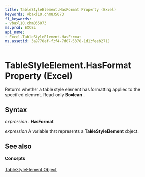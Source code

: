 ```yaml
---
title: TableStyleElement.HasFormat Property (Excel)
keywords: vbaxl10.chm835073
f1_keywords:
- vbaxl10.chm835073
ms.prod: EXCEL
api_name:
- Excel.TableStyleElement.HasFormat
ms.assetid: 3a9778ef-f2f4-7d07-5378-1d12feeb2711
---
```



# TableStyleElement.HasFormat Property (Excel)

Returns whether a table style element has formatting applied to the specified element. Read-only  **Boolean** .


## Syntax

 _expression_ . **HasFormat**

 _expression_ A variable that represents a **TableStyleElement** object.


## See also


#### Concepts


[TableStyleElement Object](tablestyleelement-object-excel.md)

